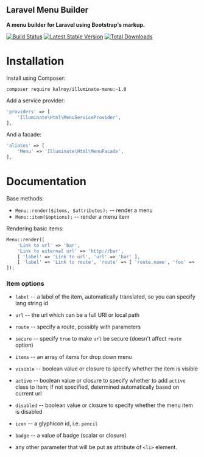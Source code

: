Laravel Menu Builder
--------------------

**A menu builder for Laravel using Bootstrap's markup.**

[![Build Status](https://travis-ci.org/lazychaser/illuminate-menu.png?branch=master)](https://travis-ci.org/lazychaser/illuminate-menu)
[![Latest Stable Version](https://poser.pugx.org/kalnoy/illuminate-menu/version.png)](https://packagist.org/packages/kalnoy/illuminate-menu)
[![Total Downloads](https://poser.pugx.org/kalnoy/illuminate-menu/d/total.png)](https://packagist.org/packages/kalnoy/illuminate-menu)

Installation
============

Install using Composer:

```
composer require kalnoy/illuminate-menu:~1.0
```

Add a service provider:

```php
'providers' => [
    'Illuminate\Html\MenuServiceProvider',
],
```

And a facade:

```php
'aliases' => [
    'Menu' => 'Illuminate\Html\MenuFacade',
],
```

Documentation
=============

Base methods:

* `Menu::render($items, $attributes);` -- render a menu
* `Menu::item($options);` -- render a menu item

Rendering basic items:

```php
Menu::render([
    'Link to url' => 'bar',
    'Link to external url' => 'http://bar',
    [ 'label' => 'Link to url', 'url' => 'bar' ],
    [ 'label' => 'Link to route', 'route' => [ 'route.name', 'foo' => 'bar' ] ],
]);
```

### Item options

*   `label` -- a label of the item, automatically translated, so you can specify lang string id
*   `url` -- the url which can be a full URI or local path
*   `route` -- specify a route, possibly with parameters
*   `secure` -- specify `true` to make `url` be secure (doesn't affect `route` option)
*   `items` -- an array of items for drop down menu

*   `visible` -- boolean value or closure to specify whether the item is visible
*   `active` -- boolean value or closure to specify whether to add `active` class to item; if not specified, determined
    automatically based on current url
*   `disabled` -- boolean value or closure to specify whether the menu item is disabled
    
*   `icon` -- a glyphicon id, i.e. `pencil`
*   `badge` -- a value of badge (scalar or closure)
*   any other parameter that will be put as attribute of `<li>` element.